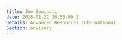 ```yaml
---
title: Joe Beninati
date: 2018-01-22 20:55:00 Z
Details: Advanced Resources International
Section: advisory
---
```


